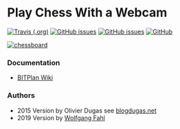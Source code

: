 # Play Chess With a Webcam
[![Travis (.org)](https://img.shields.io/travis/WolfgangFahl/play-chess-with-a-webcam.svg)](https://travis-ci.org/WolfgangFahl/play-chess-with-a-webcam)
[![GitHub issues](https://img.shields.io/github/issues/WolfgangFahl/play-chess-with-a-webcam.svg)](https://github.com/WolfgangFahl/play-chess-with-a-webcam/issues)
[![GitHub issues](https://img.shields.io/github/issues-closed/WolfgangFahl/play-chess-with-a-webcam.svg)](https://github.com/WolfgangFahl/play-chess-with-a-webcam/issues/?q=is%3Aissue+is%3Aclosed)
[![GitHub](https://img.shields.io/github/license/WolfgangFahl/play-chess-with-a-webcam.svg)](https://www.apache.org/licenses/LICENSE-2.0)

[![chessboard](http://wiki.bitplan.com/images/wiki/thumb/8/8a/Playchesswithawebcam2019-10-24.png/800px-Playchesswithawebcam2019-10-24.png.jpeg)](http://wiki.bitplan.com/index.php/PlayChessWithAWebCam)

### Documentation
* [BITPlan Wiki](http://wiki.bitplan.com/index.php/PlayChessWithAWebCam)

### Authors
* 2015 Version by Olivier Dugas see [blogdugas.net](http://blogdugas.net/blog/2015/05/18/play-chess-with-a-webcam/)
* 2019 Version by [Wolfgang Fahl](http://www.bitplan.com/Wolfgang_Fahl)
